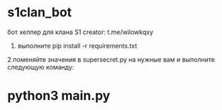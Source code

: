 # s1clan_bot
бот хелпер для клана S1
creator: t.me/wilowkqxy

1. выполните pip install -r requirements.txt

2.поменяйте значения в supersecret.py на нужные вам и выполните следующую команду:
# python3 main.py
